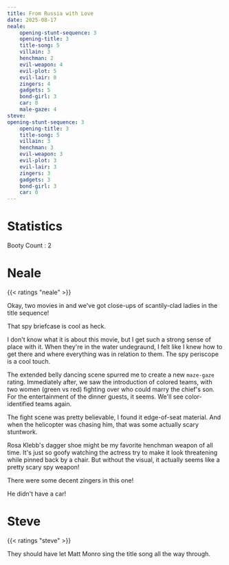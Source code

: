 ```yaml
---
title: From Russia with Love
date: 2025-08-17
neale:
    opening-stunt-sequence: 3
    opening-title: 3
    title-song: 5
    villain: 3
    henchman: 2
    evil-weapon: 4
    evil-plot: 5
    evil-lair: 0
    zingers: 4
    gadgets: 5
    bond-girl: 3
    car: 0
    male-gaze: 4
steve:
opening-stunt-sequence: 3
    opening-title: 3
    title-song: 5
    villain: 3
    henchman: 3
    evil-weapon: 3
    evil-plot: 3
    evil-lair: 3
    zingers: 3
    gadgets: 3
    bond-girl: 3
    car: 0
---
```


# Statistics

Booty Count
: 2


# Neale

{{< ratings "neale" >}}

Okay, two movies in and we've got close-ups of scantily-clad ladies in
the title sequence!

That spy briefcase is cool as heck.

I don't know what it is about this movie, but I get such a strong
sense of place with it.  When they're in the water undegraund, I felt
like I knew how to get there and where everything was in relation to
them. The spy periscope is a cool touch.

The extended belly dancing scene spurred me to create a new
`maze-gaze` rating. Immediately after, we saw the introduction of
colored teams, with two women (green vs red) fighting over who could
marry the chief's son. For the entertainment of the dinner guests, it
seems. We'll see color-identified teams again.

The fight scene was pretty believable, I found it edge-of-seat material.
And when the helicopter was chasing him, that was some actually scary stuntwork.

Rosa Klebb's dagger shoe might be my favorite henchman weapon of all time.
It's just so goofy watching the actress try to make it look threatening while pinned back by a chair.
But without the visual, it actually seems like a pretty scary spy weapon!

There were some decent zingers in this one!

He didn't have a car!


# Steve

{{< ratings "steve" >}}

They should have let Matt Monro sing the title song all the way through.
